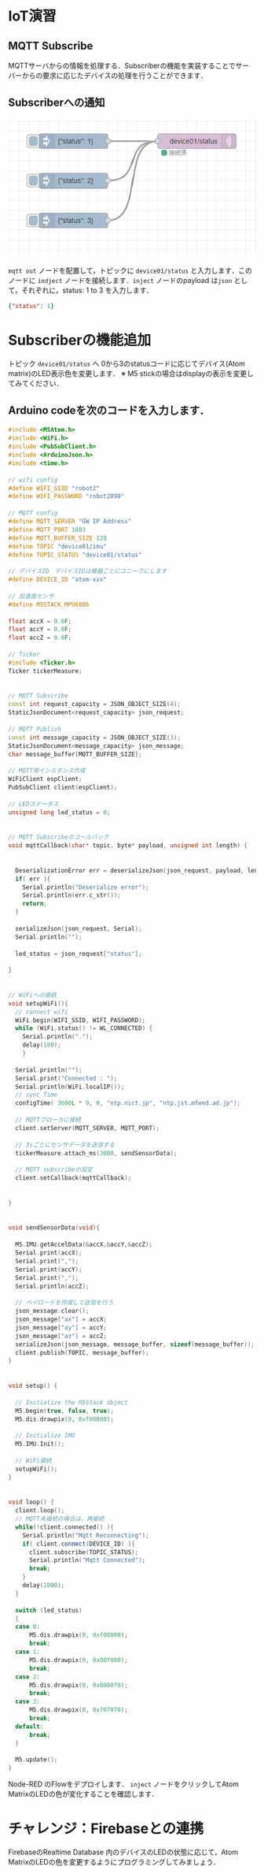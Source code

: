 # IoT演習

## MQTT Subscribe

MQTTサーバからの情報を処理する．Subscriberの機能を実装することでサーバーからの要求に応じたデバイスの処理を行うことができます．


## Subscriberへの通知

![firebas_tobira](images/mqtt_subscribe.png)

`mqtt out` ノードを配置して，トピックに `device01/status` と入力します．このノードに `indject` ノードを接続します．`inject` ノードのpayload は`json` として，それぞれに，status: 1 to 3 を入力します．

```json
{"status": 1}
```


# Subscriberの機能追加

トピック  `device01/status` へ 0から3のstatusコードに応じてデバイス(Atom matrix)のLED表示色を変更します．
※ M5 stickの場合はdisplayの表示を変更してみてください．


## Arduino codeを次のコードを入力します．

```cpp
#include <M5Atom.h>
#include <WiFi.h>
#include <PubSubClient.h>
#include <ArduinoJson.h>
#include <time.h>

// wifi config
#define WIFI_SSID "robot2" 
#define WIFI_PASSWORD "robot2090"

// MQTT config
#define MQTT_SERVER "GW IP Address"
#define MQTT_PORT 1883
#define MQTT_BUFFER_SIZE 128
#define TOPIC "device01/imu"
#define TOPIC_STATUS "device01/status"

// デバイスID　デバイスIDは機器ごとにユニークにします
#define DEVICE_ID "atom-xxx"

// 加速度センサ
#define M5STACK_MPU6886

float accX = 0.0F;
float accY = 0.0F;
float accZ = 0.0F;

// Ticker
#include <Ticker.h>
Ticker tickerMeasure;


// MQTT Subscribe
const int request_capacity = JSON_OBJECT_SIZE(4);
StaticJsonDocument<request_capacity> json_request;

// MQTT Publish
const int message_capacity = JSON_OBJECT_SIZE(3);
StaticJsonDocument<message_capacity> json_message;
char message_buffer[MQTT_BUFFER_SIZE];

// MQTT用インスタンス作成
WiFiClient espClient;
PubSubClient client(espClient);

// LEDステータス
unsigned long led_status = 0;


// MQTT Subscribeのコールバック
void mqttCallback(char* topic, byte* payload, unsigned int length) {

  
  DeserializationError err = deserializeJson(json_request, payload, length);
  if( err ){
    Serial.println("Deserialize error");
    Serial.println(err.c_str());
    return;
  }

  serializeJson(json_request, Serial);
  Serial.println("");

  led_status = json_request["status"];

}


// WiFiへの接続
void setupWiFi(){
  // connect wifi
  WiFi.begin(WIFI_SSID, WIFI_PASSWORD);  
  while (WiFi.status() != WL_CONNECTED) {
    Serial.println(".");
    delay(100);
    }

  Serial.println("");
  Serial.print("Connected : ");
  Serial.println(WiFi.localIP());
  // sync Time
  configTime( 3600L * 9, 0, "ntp.nict.jp", "ntp.jst.mfeed.ad.jp");

  // MQTTブローカに接続
  client.setServer(MQTT_SERVER, MQTT_PORT);

  // 3sごとにセンサデータを送信する
  tickerMeasure.attach_ms(3000, sendSensorData);

  // MQTT subscribeの設定
  client.setCallback(mqttCallback); 
  

}


void sendSensorData(void){

  M5.IMU.getAccelData(&accX,&accY,&accZ);
  Serial.print(accX);
  Serial.print(",");
  Serial.print(accY);
  Serial.print(",");
  Serial.println(accZ);
  
  // ペイロードを作成して送信を行う．
  json_message.clear();
  json_message["ax"] = accX;
  json_message["ay"] = accY;
  json_message["az"] = accZ;
  serializeJson(json_message, message_buffer, sizeof(message_buffer));
  client.publish(TOPIC, message_buffer);
}


void setup() {
  
  // Initialize the M5Stack object
  M5.begin(true, false, true);
  M5.dis.drawpix(0, 0xf00000);

  // Initialize IMU
  M5.IMU.Init();

  // WiFi接続
  setupWiFi();
}


void loop() {
  client.loop();
  // MQTT未接続の場合は，再接続
  while(!client.connected() ){
    Serial.println("Mqtt Reconnecting");
    if( client.connect(DEVICE_ID) ){
      client.subscribe(TOPIC_STATUS);
      Serial.println("Mqtt Connected");
      break;
    }
    delay(1000);
  }

  switch (led_status)
  {
  case 0:
      M5.dis.drawpix(0, 0xf00000);
      break;
  case 1:
      M5.dis.drawpix(0, 0x00f000);
      break;
  case 2:
      M5.dis.drawpix(0, 0x0000f0);
      break;
  case 3:
      M5.dis.drawpix(0, 0x707070);
      break;
  default:
      break;
  }

  M5.update();
}


```

 
Node-RED のFlowをデプロイします． `inject` ノードをクリックしてAtom MatrixのLEDの色が変化することを確認します．




# チャレンジ：Firebaseとの連携

FirebaseのRealtime Database 内のデバイスのLEDの状態に応じて，Atom MatrixのLEDの色を変更するようにプログラミングしてみましょう．

